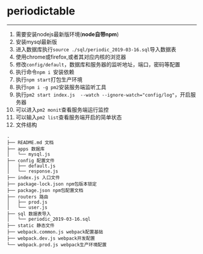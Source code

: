 # periodictable
---
1. 需要安装nodejs最新版环境(**node自带npm**)
2. 安装mysql最新版
3. 进入数据库执行`source ./sql/periodic_2019-03-16.sql`导入数据表
4. 使用chrome或firefox,或者其对应内核的浏览器
5. 修改`config/default`，数据库和服务器的监听地址，端口，密码等配置
6. 执行命令`npm i `安装依赖
7. 执行`npm start`打包生产环境
8. 执行`npm i -g pm2`安装服务端监听工具
9. 执行`pm2 start index.js  --watch --ignore-watch="config/log"`，开启服务器
10. 可以进入`pm2 monit`查看服务端运行监控
11. 可以输入`pm2 list`查看服务端开启的简单状态
12. 文件结构
```
.
├── README.md 文档
├── apps 数据库
│   └── mysql.js
├── config 配置文件
│   ├── default.js
│   └── response.js
├── index.js 入口文件
├── package-lock.json npm包版本锁定
├── package.json npm包配置文档
├── routers 路由
│   ├── prod.js
│   └── user.js
├── sql 数据表导入
│   └── periodic_2019-03-16.sql
├── static 静态文件
├── webpack.common.js webpack配置基础
├── webpack.dev.js webpack开发配置
└── webpack.prod.js webpack生产环境配置
```